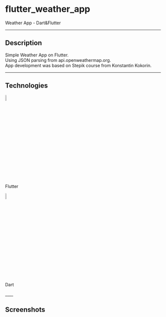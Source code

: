 # flutter_weather_app

Weather App - Dart&Flutter
____
  
## Description
  
Simple Weather App on Flutter.<br>
Using JSON parsing from api.openweathermap.org.<br>
App development was based on Stepik course from Konstantin Kokorin.
____

## Technologies

<div>
  <img src="https://img.icons8.com/?size=512&id=7I3BjCqe9rjG&format=png" width=7% height=7% alt="flutter"> <p>Flutter</p> 
</div>
<div>
  <img src="https://img.icons8.com/?size=512&id=7AFcZ2zirX6Y&format=png" width=7% height=7% alt="flutter"> <p>Dart</p>
</div>
____

## Screenshots
